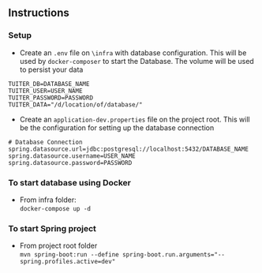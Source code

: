 ## Instructions
### Setup
- Create an `.env` file on `\infra` with database configuration. This will be used by `docker-composer` to start the Database. The volume will be used to persist your data
```
TUITER_DB=DATABASE_NAME
TUITER_USER=USER_NAME
TUITER_PASSWORD=PASSWORD
TUITER_DATA="/d/location/of/database/"
```

- Create an `application-dev.properties` file on the project root. This will be the configuration for setting up the database connection
```
# Database Connection
spring.datasource.url=jdbc:postgresql://localhost:5432/DATABASE_NAME
spring.datasource.username=USER_NAME
spring.datasource.password=PASSWORD
```

### To start database using Docker 
- From infra folder:  
`
docker-compose up -d
`

### To start Spring project
- From project root folder  
`
mvn spring-boot:run --define spring-boot.run.arguments="--spring.profiles.active=dev"
`